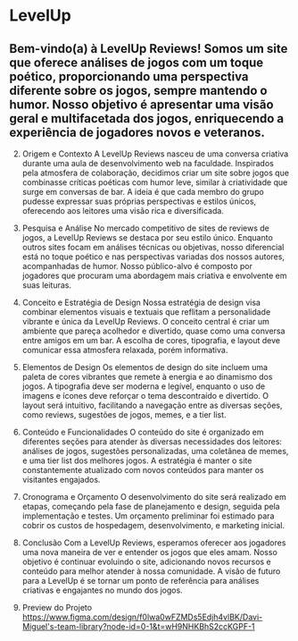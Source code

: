 # LevelUp
## Bem-vindo(a) à LevelUp Reviews! Somos um site que oferece análises de jogos com um toque poético, proporcionando uma perspectiva diferente sobre os jogos, sempre mantendo o humor. Nosso objetivo é apresentar uma visão geral e multifacetada dos jogos, enriquecendo a experiência de jogadores novos e veteranos.
2. Origem e Contexto
A LevelUp Reviews nasceu de uma conversa criativa durante uma aula de desenvolvimento web na faculdade. Inspirados pela atmosfera de colaboração, decidimos criar um site sobre jogos que combinasse críticas poéticas com humor leve, similar à criatividade que surge em conversas de bar. A ideia é que cada membro do grupo pudesse expressar suas próprias perspectivas e estilos únicos, oferecendo aos leitores uma visão rica e diversificada.

3. Pesquisa e Análise
No mercado competitivo de sites de reviews de jogos, a LevelUp Reviews se destaca por seu estilo único. Enquanto outros sites focam em análises técnicas ou objetivas, nosso diferencial está no toque poético e nas perspectivas variadas dos nossos autores, acompanhadas de humor. Nosso público-alvo é composto por jogadores que procuram uma abordagem mais criativa e envolvente em suas leituras.

4. Conceito e Estratégia de Design
Nossa estratégia de design visa combinar elementos visuais e textuais que reflitam a personalidade vibrante e única da LevelUp Reviews. O conceito central é criar um ambiente que pareça acolhedor e divertido, quase como uma conversa entre amigos em um bar. A escolha de cores, tipografia, e layout deve comunicar essa atmosfera relaxada, porém informativa.

5. Elementos de Design
Os elementos de design do site incluem uma paleta de cores vibrantes que remete à energia e ao dinamismo dos jogos. A tipografia deve ser moderna e legível, enquanto o uso de imagens e ícones deve reforçar o tema descontraído e divertido. O layout será intuitivo, facilitando a navegação entre as diversas seções, como reviews, sugestões de jogos, memes, e a tier list.

6. Conteúdo e Funcionalidades
O conteúdo do site é organizado em diferentes seções para atender às diversas necessidades dos leitores: análises de jogos, sugestões personalizadas, uma coletânea de memes, e uma tier list dos melhores jogos. A estratégia é manter o site constantemente atualizado com novos conteúdos para manter os visitantes engajados.

7. Cronograma e Orçamento
O desenvolvimento do site será realizado em etapas, começando pela fase de planejamento e design, seguida pela implementação e testes. Um orçamento preliminar foi estimado para cobrir os custos de hospedagem, desenvolvimento, e marketing inicial.

8. Conclusão
Com a LevelUp Reviews, esperamos oferecer aos jogadores uma nova maneira de ver e entender os jogos que eles amam. Nosso objetivo é continuar evoluindo o site, adicionando novos recursos e conteúdo para melhor atender à nossa comunidade. A visão de futuro para a LevelUp é se tornar um ponto de referência para análises criativas e engajantes no mundo dos jogos.

9. Preview do Projeto
https://www.figma.com/design/f0lwa0wFZMDs5Edjh4vlBK/Davi-Miguel's-team-library?node-id=0-1&t=wH9NHKBhS2ccKGPF-1
